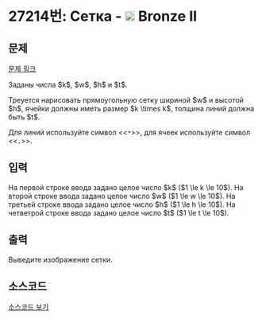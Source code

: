 # 27214번: Сетка - <img src="https://static.solved.ac/tier_small/4.svg" style="height:20px" /> Bronze II

<!-- performance -->

<!-- 문제 제출 후 깃허브에 푸시를 했을 때 제출한 코드의 성능이 입력될 공간입니다.-->

<!-- end -->

## 문제

[문제 링크](https://boj.kr/27214)


<p>Заданы числа $k$, $w$, $h$ и $t$.</p>

<p>Треуется нарисовать прямоугольную сетку шириной $w$ и высотой $h$, ячейки должны иметь размер $k \times k$, толщина линий должна быть $t$. </p>

<p>Для линий используйте символ &lt;&lt;<code>*</code>&gt;&gt;, для ячеек используйте символ &lt;&lt;<code>.</code>&gt;&gt;.</p>



## 입력


<p>На первой строке ввода задано целое число $k$ ($1 \le k \le 10$). На второй строке ввода задано целое число $w$ ($1 \le w \le 10$). На третьей строке ввода задано целое число $h$ ($1 \le h \le 10$). На четветрой строке ввода задано целое число $t$ ($1 \le t \le 10$).</p>



## 출력


<p>Выведите изображение сетки.</p>



## 소스코드

[소스코드 보기](Сетка.py)